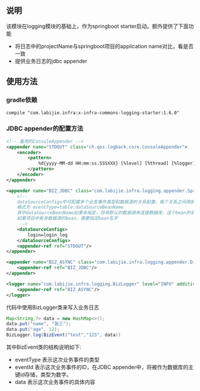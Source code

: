 ## 说明
该模块在logging模块的基础上，作为springboot starter启动。额外提供了下面功能

- 将日志中的projectName与springboot项目的application name对比，看是否一致
- 提供业务日志的jdbc appender
 
## 使用方法
### gradle依赖
```
compile "com.labijie.infra:x-infra-commons-logging-starter:1.6.0"
```
### JDBC appender的配置方法
```xml
<!-- 备用的ConsoleAppender -->
<appender name="STDOUT" class="ch.qos.logback.core.ConsoleAppender">
    <encoder>
        <pattern>
            %d{yyyy-MM-dd HH:mm:ss.SSSXXX} [%level] [%thread] [%logger] - %m%n
        </pattern>
    </encoder>
</appender>

<appender name="BIZ_JDBC" class="com.labijie.infra.logging.appender.SpringbootJdbcBizLogAppender">
    <!-- 
    dataSourceConfigs中可配置多个业务事件类型和数据源的关系配置，每个关系之间用换行隔开，遵循properties格式
    格式为 eventType=table:dataSourceBeanName
    其中dataSourceBeanName如果未指定，将用默认的数据源来连接数据库，这个bean的名字为dataSource。
    如果项目中有多数据源的bean，需要指定bean名字
     -->
    <dataSourceConfigs>
        login=login_log
    </dataSourceConfigs>
    <appender-ref ref="STDOUT"/>
</appender>

<appender name="BIZ_ASYNC" class="com.labijie.infra.logging.appender.DiscardableAsyncAppender">
    <appender-ref ref="BIZ_JDBC"/>
</appender>

<logger name="com.labijie.infra.logging.BizLogger" level="INFO" additivity="false">
    <appender-ref ref="BIZ_ASYNC"/>
</logger>
```

代码中使用BizLogger类来写入业务日志
```java
Map<String,?> data = new HashMap<>();
data.put("name", "张三");
data.put("age", 12);
BizLogger.log(BizEvent("test","123", data))
```
其中BizEvent类的结构说明如下:
- eventType 表示这次业务事件的类型
- eventId 表示这次业务事件的ID，在JDBC appender中，将被作为数据库的主键id存储，类型为数字。
- data 表示这次业务事件的具体内容
